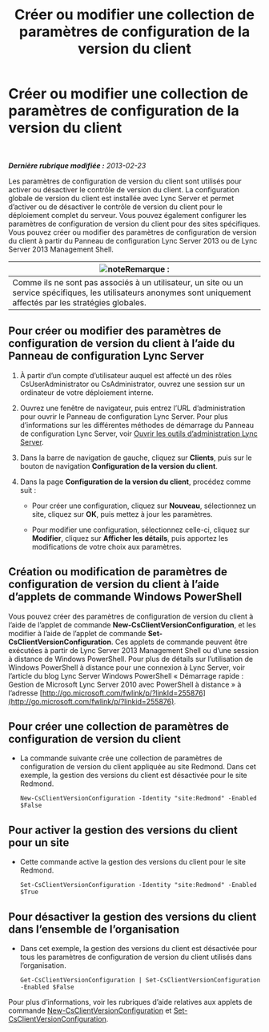 ﻿---
title: Créer ou modifier une collection de paramètres de configuration de la version du client
TOCTitle: Créer ou modifier une collection de paramètres de configuration de la version du client
ms:assetid: 4e6faffd-a36f-40f1-8734-78d84b7df921
ms:mtpsurl: https://technet.microsoft.com/fr-fr/library/JJ898477(v=OCS.15)
ms:contentKeyID: 53095418
ms.date: 05/20/2016
mtps_version: v=OCS.15
ms.translationtype: HT
---

# Créer ou modifier une collection de paramètres de configuration de la version du client

 

_**Dernière rubrique modifiée :** 2013-02-23_

Les paramètres de configuration de version du client sont utilisés pour activer ou désactiver le contrôle de version du client. La configuration globale de version du client est installée avec Lync Server et permet d’activer ou de désactiver le contrôle de version du client pour le déploiement complet du serveur. Vous pouvez également configurer les paramètres de configuration de version du client pour des sites spécifiques. Vous pouvez créer ou modifier des paramètres de configuration de version du client à partir du Panneau de configuration Lync Server 2013 ou de Lync Server 2013 Management Shell.

<table>
<thead>
<tr class="header">
<th><img src="images/Gg398920.note(OCS.15).gif" title="note" alt="note" />Remarque :</th>
</tr>
</thead>
<tbody>
<tr class="odd">
<td>Comme ils ne sont pas associés à un utilisateur, un site ou un service spécifiques, les utilisateurs anonymes sont uniquement affectés par les stratégies globales.</td>
</tr>
</tbody>
</table>


## Pour créer ou modifier des paramètres de configuration de version du client à l’aide du Panneau de configuration Lync Server

1.  À partir d’un compte d’utilisateur auquel est affecté un des rôles CsUserAdministrator ou CsAdministrator, ouvrez une session sur un ordinateur de votre déploiement interne.

2.  Ouvrez une fenêtre de navigateur, puis entrez l’URL d’administration pour ouvrir le Panneau de configuration Lync Server. Pour plus d’informations sur les différentes méthodes de démarrage du Panneau de configuration Lync Server, voir [Ouvrir les outils d’administration Lync Server](lync-server-2013-open-lync-server-administrative-tools.md).

3.  Dans la barre de navigation de gauche, cliquez sur **Clients**, puis sur le bouton de navigation **Configuration de la version du client**.

4.  Dans la page **Configuration de la version du client**, procédez comme suit :
    
      - Pour créer une configuration, cliquez sur **Nouveau**, sélectionnez un site, cliquez sur **OK**, puis mettez à jour les paramètres.
    
      - Pour modifier une configuration, sélectionnez celle-ci, cliquez sur **Modifier**, cliquez sur **Afficher les détails**, puis apportez les modifications de votre choix aux paramètres.

## Création ou modification de paramètres de configuration de version du client à l’aide d’applets de commande Windows PowerShell

Vous pouvez créer des paramètres de configuration de version du client à l’aide de l’applet de commande **New-CsClientVersionConfiguration**, et les modifier à l’aide de l’applet de commande **Set-CsClientVersionConfiguration**. Ces applets de commande peuvent être exécutées à partir de Lync Server 2013 Management Shell ou d’une session à distance de Windows PowerShell. Pour plus de détails sur l’utilisation de Windows PowerShell à distance pour une connexion à Lync Server, voir l’article du blog Lync Server Windows PowerShell « Démarrage rapide : Gestion de Microsoft Lync Server 2010 avec PowerShell à distance » à l’adresse [http://go.microsoft.com/fwlink/p/?linkId=255876](http://go.microsoft.com/fwlink/p/?linkid=255876).

## Pour créer une collection de paramètres de configuration de version du client

  - La commande suivante crée une collection de paramètres de configuration de version du client appliquée au site Redmond. Dans cet exemple, la gestion des versions du client est désactivée pour le site Redmond.
    
        New-CsClientVersionConfiguration -Identity "site:Redmond" -Enabled $False

## Pour activer la gestion des versions du client pour un site

  - Cette commande active la gestion des versions du client pour le site Redmond.
    
        Set-CsClientVersionConfiguration -Identity "site:Redmond" -Enabled $True

## Pour désactiver la gestion des versions du client dans l’ensemble de l’organisation

  - Dans cet exemple, la gestion des versions du client est désactivée pour tous les paramètres de configuration de version du client utilisés dans l’organisation.
    
        Get-CsClientVersionConfiguration | Set-CsClientVersionConfiguration  -Enabled $False

Pour plus d’informations, voir les rubriques d’aide relatives aux applets de commande [New-CsClientVersionConfiguration](https://docs.microsoft.com/en-us/powershell/module/skype/New-CsClientVersionConfiguration) et [Set-CsClientVersionConfiguration](https://docs.microsoft.com/en-us/powershell/module/skype/Set-CsClientVersionConfiguration).

